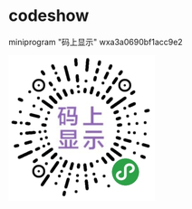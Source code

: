 # codeshow
miniprogram "码上显示" wxa3a0690bf1acc9e2

![二维码](https://raw.githubusercontent.com/xiangxik/xiangxik.github.io/master/img/codeshow.jpg)
